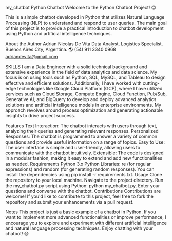 my_chatbot
Python Chatbot Welcome to the Python Chatbot Project! 😊

This is a simple chatbot developed in Python that utilizes Natural Language Processing (NLP) to understand and respond to user queries. The main goal of this project is to provide a practical introduction to chatbot development using Python and artificial intelligence techniques.

About the Author Adrian Nicolas De Vita Data Analyst, Logistics Specialist. Buenos Aires City, Argentina. 🌎 (54) 911 3340 0968 adriandevita@gmail.com

SKILLS I am a Data Engineer with a solid technical background and extensive experience in the field of data analytics and data science. My focus is on using tools such as Python, SQL, MySQL, and Tableau to design effective and efficient solutions. Additionally, I have worked with cutting-edge technologies like Google Cloud Platform (GCP), where I have utilized services such as Cloud Storage, Compute Engine, Cloud Function, Pub/Sub, Generative AI, and BigQuery to develop and deploy advanced analytics solutions and artificial intelligence models in enterprise environments. My approach revolves around process optimization and generating actionable insights to drive project success.

Features Text Interaction: The chatbot interacts with users through text, analyzing their queries and generating relevant responses. Personalized Responses: The chatbot is programmed to answer a variety of common questions and provide useful information on a range of topics. Easy to Use: The user interface is simple and user-friendly, allowing users to communicate with the chatbot intuitively. Extensible: The code is designed in a modular fashion, making it easy to extend and add new functionalities as needed. Requirements Python 3.x Python Libraries: re (for regular expressions) and random (for generating random responses). You can install the dependencies using pip install -r requirements.txt. Usage Clone the repository to your local machine. Navigate to the project directory. Run the my_chatbot.py script using Python: python my_chatbot.py. Enter your questions and converse with the chatbot. Contributions Contributions are welcome! If you'd like to contribute to this project, feel free to fork the repository and submit your enhancements via a pull request.

Notes This project is just a basic example of a chatbot in Python. If you want to implement more advanced functionalities or improve performance, I encourage you to explore and experiment with different artificial intelligence and natural language processing techniques. Enjoy chatting with your chatbot! 😄

